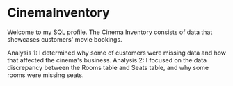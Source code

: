 # CinemaInventory

Welcome to my SQL profile. The Cinema Inventory consists of data that showcases customers' movie bookings. 

Analysis 1: I determined why some of customers were missing data and how that affected the cinema's business. 
Analysis 2: I focused on the data discrepancy between the Rooms table and Seats table, and why some rooms were 
missing seats.
